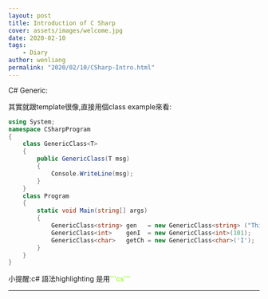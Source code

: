 ```yaml
---
layout: post
title: Introduction of C Sharp
cover: assets/images/welcome.jpg
date: 2020-02-10
tags: 
    - Diary
author: wenliang
permalink: "2020/02/10/CSharp-Intro.html"
---
```


C# Generic:

其實就跟template很像,直接用個class example來看:<br/>
```cs
using System;  
namespace CSharpProgram  
{  
    class GenericClass<T>  
    {  
        public GenericClass(T msg)  
        {  
            Console.WriteLine(msg);  
        }  
    }  
    class Program  
    {  
        static void Main(string[] args)  
        {  
            GenericClass<string> gen   = new GenericClass<string> ("This is generic class");  
            GenericClass<int>    genI  = new GenericClass<int>(101);  
            GenericClass<char>   getCh = new GenericClass<char>('I');  
        }  
    }  
}
```
小提醒:c# 語法highlighting 是用<font style="color:#7fff00">'''cs'''</font>
<hr>


